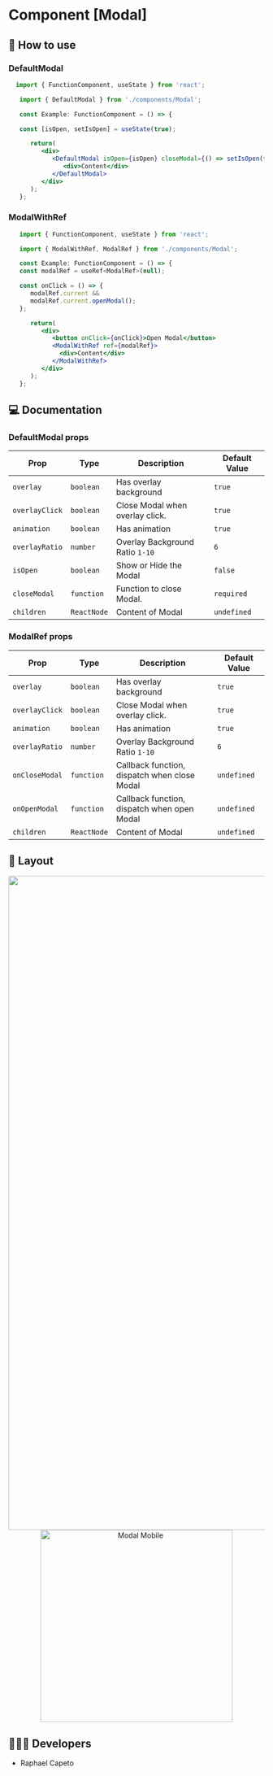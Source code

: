 # Component [Modal]


## 🚀 How to use

### DefaultModal
```jsx
  import { FunctionComponent, useState } from 'react';

   import { DefaultModal } from './components/Modal';

   const Example: FunctionComponent = () => {

   const [isOpen, setIsOpen] = useState(true);

      return(
         <div>
            <DefaultModal isOpen={isOpen} closeModal={() => setIsOpen(false)}>
               <div>Content</div>
            </DefaultModal>
         </div>
      );
   };
```

### ModalWithRef 
```jsx
   import { FunctionComponent, useState } from 'react';

   import { ModalWithRef, ModalRef } from './components/Modal';

   const Example: FunctionComponent = () => {
   const modalRef = useRef<ModalRef>(null);

   const onClick = () => {
      modalRef.current && 
      modalRef.current.openModal();
   };

      return(
         <div>
            <button onClick={onClick}>Open Modal</button>
            <ModalWithRef ref={modalRef}>
              <div>Content</div>
            </ModalWithRef>
         </div>
      );
   };

```


## 💻 Documentation

### DefaultModal props

| Prop | Type | Description                                                                                                                                         | Default Value |
| --------- | -------- | ------------------------------------------------------------------------------------------------------------------------------------------------------- | ----------------- |
| `overlay`  | `boolean` | Has overlay background | `true` |
| `overlayClick`  | `boolean` | Close Modal when overlay click. | `true` |
| `animation`  | `boolean` | Has animation | `true` |
| `overlayRatio`  | `number` | Overlay Background Ratio `1-10` | `6` |
| `isOpen`  | `boolean` | Show or Hide the Modal | `false` |
| `closeModal`  | `function` | Function to close Modal. | `required` |
| `children`  | `ReactNode` | Content of Modal | `undefined`|

### ModalRef props

| Prop | Type | Description                                                                                                                                         | Default Value |
| --------- | -------- | ------------------------------------------------------------------------------------------------------------------------------------------------------- | ----------------- |
| `overlay`  | `boolean` | Has overlay background | `true` |
| `overlayClick`  | `boolean` | Close Modal when overlay click. | `true` |
| `animation`  | `boolean` | Has animation | `true` |
| `overlayRatio`  | `number` | Overlay Background Ratio `1-10` | `6` |
| `onCloseModal`  | `function` | Callback function, dispatch when close Modal | `undefined` |
| `onOpenModal`  | `function` | Callback function, dispatch when open Modal | `undefined` |
| `children`  | `ReactNode` | Content of Modal | `undefined`|


## 🔖 Layout

<p align="center">
  <img width="1287" alt="Modal Desktop" src="https://user-images.githubusercontent.com/61842405/154547719-097638f7-ea13-4100-a16a-7edafaa44c34.png">
  <br/>
  <img width="378" alt="Modal Mobile" src="https://user-images.githubusercontent.com/61842405/154547820-712bdaa1-be50-4d59-9e0f-ae853f84b331.png">

</p>

## 👨🏻‍💻 Developers
- Raphael Capeto


